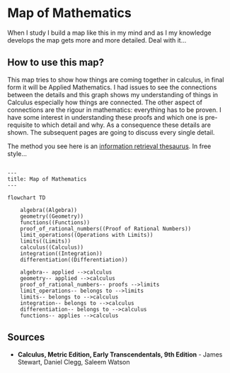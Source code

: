# Map of Mathematics

When I study I build a map like this in my mind and as I my knowledge develops
the map gets more and more detailed.
Deal with it...

## How to use this map?

This map tries to show how things are coming together in calculus, in final form
it will be Applied Mathematics.
I had issues to see the connections between the details and this graph shows my
understanding of things in Calculus especially how things are connected.
The other aspect of connections are the rigour in mathematics: everything has to
be proven.
I have some interest in understanding these proofs and which one is
pre-requisite to which detail and why.
As a consequence these details are shown.
The subsequent pages are going to discuss every single detail.

The method you see here is an [information retrieval thesaurus](<https://en.wikipedia.org/wiki/Thesaurus_(information_retrieval)>).
In free style...

```mermaid

---
title: Map of Mathematics
---

flowchart TD

    algebra((Algebra))
    geometry((Geometry))
    functions((Functions))
    proof_of_rational_numbers((Proof of Rational Numbers))
    limit_operations((Operations with Limits))
    limits((Limits))
    calculus((Calculus))
    integration((Integration))
    differentiation((Differentiation))

    algebra-- applied -->calculus
    geometry-- applied -->calculus
    proof_of_rational_numbers-- proofs -->limits
    limit_operations-- belongs to -->limits
    limits-- belongs to -->calculus
    integration-- belongs to -->calculus
    differentiation-- belongs to -->calculus
    functions-- applies -->calculus

```

## Sources

- **Calculus, Metric Edition, Early Transcendentals, 9th Edition** - James Stewart,
  Daniel Clegg, Saleem Watson
